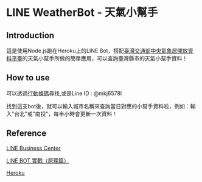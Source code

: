 LINE WeatherBot - 天氣小幫手
===============================


Introduction
-------------

這是使用Node.js跑在Heroku上的LINE Bot，搭配[臺灣交通部中央氣象居開放資料平臺](http://opendata.cwb.gov.tw/usages#)的天氣小幫手所做的簡單應用，可以查詢臺灣縣市的天氣小幫手資料！

How to use
---------------

可以透過[行動條碼](http://qr-official.line.me/L/YnDs0imc1c.png)尋找,或是Line ID : @mkj6578l

找到這支bot後，就可以輸入城市名稱來查詢當日對應的小幫手資料啦，例如：輸入"台北"或"南投"，每半小時會更新一次資料！

Reference
-----------
[LINE Business Center](https://business.line.me/zh-hant/services/bot)

[LINE BOT 實戰（原理篇）](http://www.oxxostudio.tw/articles/201701/line-bot.html)

[Heroku](https://dashboard.heroku.com/)
